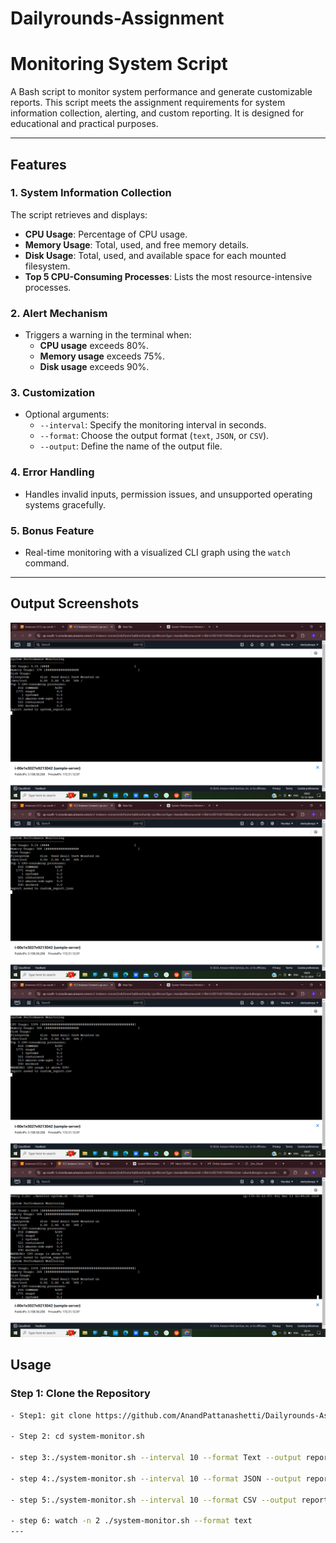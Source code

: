 # Dailyrounds-Assignment

# **Monitoring System Script**

A Bash script to monitor system performance and generate customizable reports. This script meets the assignment requirements for system information collection, alerting, and custom reporting. It is designed for educational and practical purposes.

---

## **Features**

### **1. System Information Collection**
The script retrieves and displays:
- **CPU Usage**: Percentage of CPU usage.
- **Memory Usage**: Total, used, and free memory details.
- **Disk Usage**: Total, used, and available space for each mounted filesystem.
- **Top 5 CPU-Consuming Processes**: Lists the most resource-intensive processes.

### **2. Alert Mechanism**
- Triggers a warning in the terminal when:
  - **CPU usage** exceeds 80%.
  - **Memory usage** exceeds 75%.
  - **Disk usage** exceeds 90%.

### **3. Customization**
- Optional arguments:
  - `--interval`: Specify the monitoring interval in seconds.
  - `--format`: Choose the output format (`text`, `JSON`, or `CSV`).
  - `--output`: Define the name of the output file.

### **4. Error Handling**
- Handles invalid inputs, permission issues, and unsupported operating systems gracefully.

### **5. Bonus Feature**
- Real-time monitoring with a visualized CLI graph using the `watch` command.

---
## Output Screenshots
![Output](https://github.com/AnandPattanashetti/Dailyrounds-Assignment/blob/main/Screenshot%20(751).png)
![output](https://github.com/AnandPattanashetti/Dailyrounds-Assignment/blob/main/Screenshot%20(752).png)
![output](https://github.com/AnandPattanashetti/Dailyrounds-Assignment/blob/main/Screenshot%20(753).png)
![output](https://github.com/AnandPattanashetti/Dailyrounds-Assignment/blob/main/Screenshot%20(758).png)

## **Usage**
### **Step 1: Clone the Repository**
```bash
- Step1: git clone https://github.com/AnandPattanashetti/Dailyrounds-Assignment.git

- Step 2: cd system-monitor.sh

- step 3:./system-monitor.sh --interval 10 --format Text --output report.txt

- step 4:./system-monitor.sh --interval 10 --format JSON --output report.json

- step 5:./system-monitor.sh --interval 10 --format CSV --output report.csv

- step 6: watch -n 2 ./system-monitor.sh --format text
---
